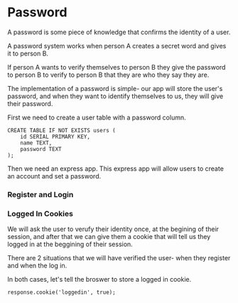 # Password

A password is some piece of knowledge that confirms the identity of a user.

A password system works when person A creates a secret word and gives it to person B.

If person A wants to verify themselves to person B they give the password to person B to verify to person B that they are who they say they are.

The implementation of a password is simple- our app will store the user's password, and when they want to identify themselves to us, they will give their password.

First we need to create a user table with a password column.

```
CREATE TABLE IF NOT EXISTS users (
    id SERIAL PRIMARY KEY,
    name TEXT,
    password TEXT
);
```

Then we need an express app. This express app will allow users to create an account and set a password.


### Register and Login

### Logged In Cookies
We will ask the user to verufy their identity once, at the begining of their session, and after that we can give them a cookie that will tell us they logged in at the beggining of their session.

There are 2 situations that we will have verified the user- when they register and when the log in.

In both cases, let's tell the broswer to store a logged in cookie.

```
response.cookie('loggedin', true);
```
